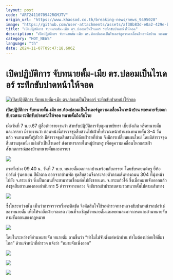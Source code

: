```yaml
---
layout: post
code: "ART2411070942RGMJTV"
origin_url: "https://www.khaosod.co.th/breaking-news/news_9495028"
image: "https://github.com/user-attachments/assets/af38b83d-e0a2-429e-b228-14dbf799cb86"
title: "เปิดปฏิบัติการ จับทนายตั้ม-เมีย ตร.ปลอมเป็นไรเดอร์ ระทึกขับปาดหน้าให้จอด"
description: "เปิดปฏิบัติการ จับทนายตั้ม-เมีย ตร.ต้องปลอมเป็นไรเดอร์ดูความเคลื่อนไหวหน้าบ้าน พอหมายจับออกขับรถตาม ระทึกขับปาดหน้าให้จอด ทนายตั้มถึงกับโวย"
category: "HOT_NEWS"
language: "th"
date: 2024-11-07T09:47:18.606Z
---
```


# เปิดปฏิบัติการ จับทนายตั้ม-เมีย ตร.ปลอมเป็นไรเดอร์ ระทึกขับปาดหน้าให้จอด

[![เปิดปฏิบัติการ จับทนายตั้ม-เมีย ตร.ปลอมเป็นไรเดอร์ ระทึกขับปาดหน้าให้จอด](https://www.khaosod.co.th/wpapp/uploads/2024/11/tum-1.jpg "เปิดปฏิบัติการ จับทนายตั้ม-เมีย ตร.ปลอมเป็นไรเดอร์ ระทึกขับปาดหน้าให้จอด")](https://www.khaosod.co.th/wpapp/uploads/2024/11/tum-1.jpg)

**เปิดปฏิบัติการ จับทนายตั้ม-เมีย ตร.ต้องปลอมเป็นไรเดอร์ดูความเคลื่อนไหวหน้าบ้าน พอหมายจับออกขับรถตาม ระทึกขับปาดหน้าให้จอด ทนายตั้มถึงกับโวย**

เมื่อวันที่ 7 พ.ย.67 ผู้สื่อข่าวรายงานว่า สำหรับปฏิบัติการจับกุมนายษิทรา เบี้ยบังเกิด หรือทนายตั้ม และภรรยา มีรายงานว่า ก่อนหน้านี้ตำรวจชุดสืบสวนไปเฝ้าที่บริเวณหน้าบ้านของทนายตั้ม 3-4 วัน แล้ว จนทนายตั้มรู้ตัวว่า มีตำรวจชุดสืบสวนไปดักเฝ้ารอที่บ้าน จึงมีการเปลี่ยนแผนใหม่ โดยมีตำรวจชุดสืบสวนชุดหนึ่ง แฝงตัวเป็นไรเดอร์ ส่งอาหารภายในหมู่บ้านหรู เพื่อดูความเคลื่อนไหวและเฝ้าสังเกตการณ์ของบ้านทนายตั้มและภรรยา

[![](https://www.khaosod.co.th/wpapp/uploads/2024/11/S__15376746_0-696x522.jpg)](https://www.khaosod.co.th/wpapp/uploads/2024/11/S__15376746_0.jpg)

กระทั่งช่วง 09.40 น. วันที่ 7 พ.ย. ทนายตั้มออกจากบ้านพร้อมกับภรรยา โดยขับรถยนต์หรู ยี่ห้อปอร์เช่ รุ่นคาเยน สีน้ำตาล ออกจากบ้านพัก ชุดสืบสวนจึงกระจายตัวตามเส้นทางถนน 304 ที่มุ่งหน้าไปยัง จ.สระแก้ว ซึ่งเป็นถนนที่จะสามารถเชื่อมต่อไปยังชายแดน จ.สระแก้วได้ ซึ่งเมื่อหมายจับออกแล้ว ส่งชุดสืบสวนของกองกำกับการ 5 ตำรวจทางหลวง จึงขับรถเข้าประกบตามรถทนายตั้มไปตามเส้นทาง

[![](https://www.khaosod.co.th/wpapp/uploads/2024/11/S__15376813_0-696x522.jpg)](https://www.khaosod.co.th/wpapp/uploads/2024/11/S__15376813_0.jpg)

ซึ่งในระหว่างนั้น เห็นว่าการจราจรเริ่มจะติดขัด จึงตัดสินใจใช้รถตำรวจทางหลวงขับปาดหน้ารถปอร์เช่ของทนายตั้ม เพื่อให้รถอีกฝ่ายจอดรถ ก่อนที่จะเชิญตัวทนายตั้มและพยานลงมาจากรถและอ่านหมายจับตามขั้นตอนของกฎหมาย

[![](https://www.khaosod.co.th/wpapp/uploads/2024/11/S__15376815_0-696x421.jpg)](https://www.khaosod.co.th/wpapp/uploads/2024/11/S__15376815_0.jpg)

โดยในระหว่างที่อ่านหมายจับ ทนายตั้ม ถามขึ้นว่า “ทำไมไม่จับตั้งแต่หน้าบ้าน ทำไมต้องปล่อยให้ขี่มาไกล” ด้านเจ้าหน้าที่ตำรวจ แจ้งว่า “หมายจับเพิ่งออก”

[![](https://www.khaosod.co.th/wpapp/uploads/2024/11/S__25419957_0-696x522.jpg)](https://www.khaosod.co.th/wpapp/uploads/2024/11/S__25419957_0.jpg)

[![](https://www.khaosod.co.th/wpapp/uploads/2024/11/S__15376743-696x395.jpg)](https://www.khaosod.co.th/wpapp/uploads/2024/11/S__15376743.jpg)

[![](https://www.khaosod.co.th/wpapp/uploads/2024/11/S__15376816_0-696x522.jpg)](https://www.khaosod.co.th/wpapp/uploads/2024/11/S__15376816_0.jpg)